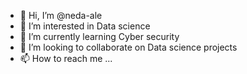 - 👋 Hi, I’m @neda-ale
- 👀 I’m interested in Data science
- 🌱 I’m currently learning Cyber security
- 💞️ I’m looking to collaborate on Data science projects
- 📫 How to reach me ...

<!---
neda-ale/neda-ale is a ✨ special ✨ repository because its `README.md` (this file) appears on your GitHub profile.
You can click the Preview link to take a look at your changes.
--->
